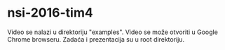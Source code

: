 # nsi-2016-tim4

Video se nalazi u direktoriju "examples". Video se može otvoriti u Google Chrome browseru.
Zadaća i prezentacija su u root direktoriju.
